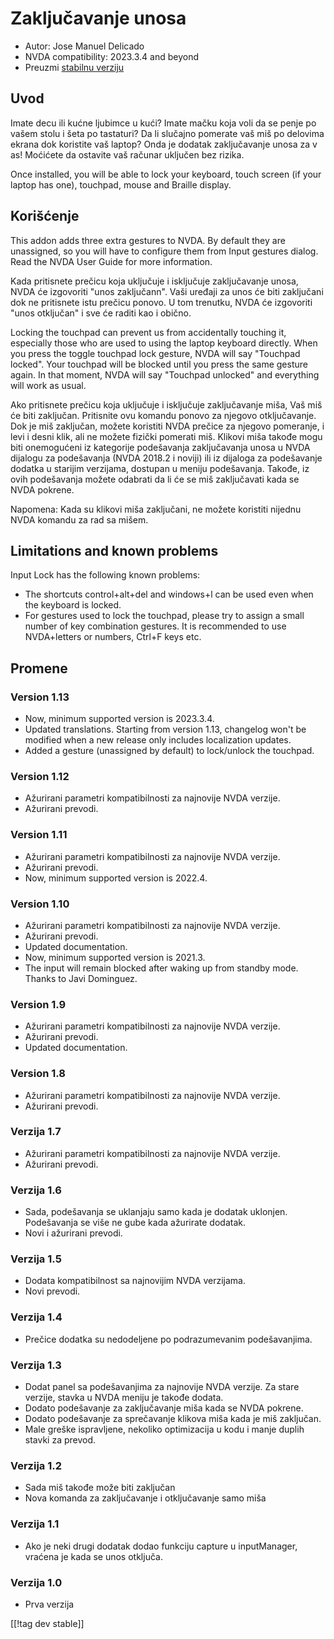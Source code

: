 # Zaključavanje unosa #

* Autor: Jose Manuel Delicado
* NVDA compatibility: 2023.3.4 and beyond
* Preuzmi [stabilnu verziju][1]

## Uvod

Imate decu ili kućne ljubimce u kući? Imate mačku koja voli da se penje po
vašem stolu i šeta po tastaturi? Da li slučajno pomerate vaš miš po delovima
ekrana dok koristite vaš laptop? Onda je dodatak zaključavanje unosa za v
as! Moćićete da ostavite vaš računar uključen bez rizika.

Once installed, you will be able to lock your keyboard, touch screen (if
your laptop has one), touchpad, mouse and Braille display.

## Korišćenje

This addon adds three extra gestures to NVDA. By default they are
unassigned, so you will have to configure them from Input gestures
dialog. Read the NVDA User Guide for more information.

Kada pritisnete prečicu koja uključuje i isključuje zaključavanje unosa,
NVDA će izgovoriti "unos zaključann". Vaši uređaji za unos će biti
zaključani dok ne pritisnete istu prečicu ponovo. U tom trenutku, NVDA će
izgovoriti "unos otključan" i sve će raditi kao i obično.

Locking the touchpad can prevent us from accidentally touching it,
especially those who are used to using the laptop keyboard directly. When
you press the toggle touchpad lock gesture, NVDA will say "Touchpad
locked". Your touchpad will be blocked until you press the same gesture
again. In that moment, NVDA will say "Touchpad unlocked" and everything will
work as usual.

Ako pritisnete prečicu koja uključuje i isključuje zaključavanje miša, Vaš
miš će biti zaključan. Pritisnite ovu komandu ponovo za njegovo
otključavanje. Dok je miš zaključan, možete koristiti NVDA prečice za
njegovo pomeranje, i  levi i desni klik, ali ne možete fizički pomerati
miš. Klikovi miša takođe mogu biti onemogućeni iz kategorije podešavanja
zaključavanja unosa u NVDA dijalogu za podešavanja (NVDA 2018.2 i noviji)
ili iz dijaloga za podešavanje dodatka u starijim verzijama, dostupan u
meniju podešavanja. Takođe, iz ovih podešavanja možete odabrati da li će se
miš zaključavati kada se NVDA pokrene.

Napomena: Kada su klikovi miša zaključani, ne možete koristiti nijednu NVDA
komandu za rad sa mišem.

## Limitations and known problems

Input Lock has the following known problems:

* The shortcuts control+alt+del and windows+l can be used even when the
  keyboard is locked.
* For gestures used to lock the touchpad, please try to assign a small
  number of key combination gestures. It is recommended to use NVDA+letters
  or numbers, Ctrl+F keys etc.

## Promene

### Version 1.13

* Now, minimum supported version is 2023.3.4.
* Updated translations. Starting from version 1.13, changelog won't be
  modified when a new release only includes localization updates.
* Added a gesture (unassigned by default) to lock/unlock the touchpad.

### Version 1.12

* Ažurirani parametri kompatibilnosti za najnovije NVDA verzije.
* Ažurirani prevodi.

### Version 1.11

* Ažurirani parametri kompatibilnosti za najnovije NVDA verzije.
* Ažurirani prevodi.
* Now, minimum supported version is 2022.4.

### Version 1.10

* Ažurirani parametri kompatibilnosti za najnovije NVDA verzije.
* Ažurirani prevodi.
* Updated documentation.
* Now, minimum supported version is 2021.3.
* The input will remain blocked after waking up from standby mode. Thanks to
  Javi Dominguez.

### Version 1.9

* Ažurirani parametri kompatibilnosti za najnovije NVDA verzije.
* Ažurirani prevodi.
* Updated documentation.

### Version 1.8

* Ažurirani parametri kompatibilnosti za najnovije NVDA verzije.
* Ažurirani prevodi.

### Verzija 1.7

* Ažurirani parametri kompatibilnosti za najnovije NVDA verzije.
* Ažurirani prevodi.

### Verzija 1.6

* Sada, podešavanja se uklanjaju samo kada je dodatak uklonjen. Podešavanja
  se više ne gube kada ažurirate dodatak.
* Novi i ažurirani prevodi.

### Verzija 1.5

* Dodata kompatibilnost sa najnovijim NVDA verzijama.
* Novi prevodi.

### Verzija 1.4

* Prečice dodatka su nedodeljene po podrazumevanim podešavanjima.

### Verzija 1.3

* Dodat panel sa podešavanjima za najnovije NVDA verzije. Za stare verzije,
  stavka u NVDA meniju je takođe dodata.
* Dodato podešavanje za zaključavanje miša kada se NVDA pokrene.
* Dodato podešavanje za sprečavanje klikova miša kada je miš zaključan.
* Male greške ispravljene, nekoliko optimizacija u kodu i manje duplih
  stavki za prevod.

### Verzija 1.2

* Sada miš takođe može biti zaključan
* Nova komanda za zaključavanje i otključavanje samo miša

### Verzija 1.1

* Ako je neki drugi dodatak dodao funkciju capture u inputManager, vraćena
  je kada se unos otključa.

### Verzija 1.0

* Prva verzija

[[!tag dev stable]]

[1]: https://www.nvaccess.org/addonStore/legacy?file=inputLock
